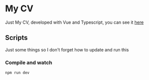 # My CV

Just My CV, developed with Vue and Typescript, you can see it [here](https://tritium.cl/cv/)

## Scripts
Just some things so I don't forget how to update and run this
### Compile and watch
```js
npm run dev
```